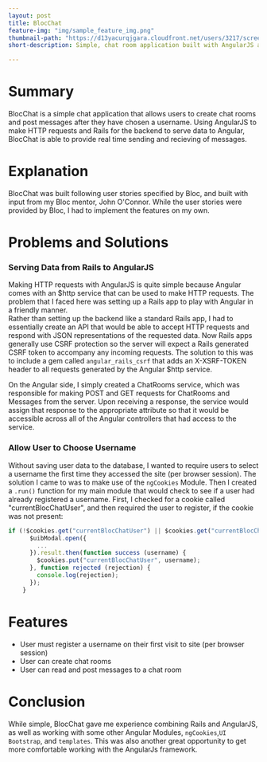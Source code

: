 ```yaml
---
layout: post
title: BlocChat
feature-img: "img/sample_feature_img.png"
thumbnail-path: "https://d13yacurqjgara.cloudfront.net/users/3217/screenshots/2030966/blocjams_1x.png"
short-description: Simple, chat room application built with AngularJS and Rails.

---
```

# Summary

BlocChat is a simple chat application that allows users to create chat rooms and post messages after they have chosen a username. Using AngularJS to make HTTP requests and Rails for the backend to serve data to Angular, BlocChat is able to provide real time sending and recieving of messages.

# Explanation

BlocChat was built following user stories specified by Bloc, and built with input from my Bloc mentor, John O'Connor. While the user stories were provided by Bloc, I had to implement the features on my own.

# Problems and Solutions

### Serving Data from Rails to AngularJS

Making HTTP requests with AngularJS is quite simple because Angular comes with an $http service that can be used to make HTTP requests. The problem that I faced here was setting up a Rails app to play with Angular in a friendly manner.  
Rather than setting up the backend like a standard Rails app, I had to essentially create an API that would be able to accept HTTP requests and respond with JSON representations of the requested data. Now Rails apps generally use CSRF protection so the server will expect a Rails generated CSRF token to accompany any incoming requests. The solution to this was to include a gem called `angular_rails_csrf` that adds an X-XSRF-TOKEN header to all requests generated by the Angular $http service.

On the Angular side, I simply created a ChatRooms service, which was responsible for making POST and GET requests for ChatRooms and Messages from the server. Upon receiving a response, the service would assign that response to the appropriate attribute so that it would be accessible across all of the Angular controllers that had access to the service.

### Allow User to Choose Username

Without saving user data to the database, I wanted to require users to select a username the first time they accessed the site (per browser session). The solution I came to was to make use of the `ngCookies` Module. Then I created a `.run()` function for my main module that would check to see if a user had already registered a username. First, I checked for a cookie called "currentBlocChatUser", and then required the user to register, if the cookie was not present:
```javascript
if (!$cookies.get("currentBlocChatUser") || $cookies.get("currentBlocChatUser") === '') {
      $uibModal.open({
        ...
      }).result.then(function success (username) {
        $cookies.put("currentBlocChatUser", username);
      }, function rejected (rejection) {
        console.log(rejection);
      });
    }
```
# Features

* User must register a username on their first visit to site (per browser session)
* User can create chat rooms
* User can read and post messages to a chat room

# Conclusion

While simple, BlocChat gave me experience combining Rails and AngularJS, as well as working with some other Angular Modules, `ngCookies`,`UI Bootstrap`, and `templates`. This was also another great opportunity to get more comfortable working with the AngularJs framework.
